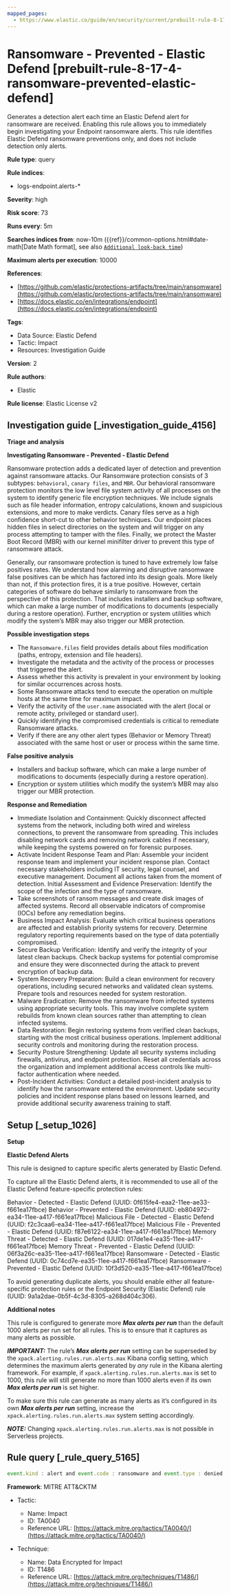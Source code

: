 ```yaml
---
mapped_pages:
  - https://www.elastic.co/guide/en/security/current/prebuilt-rule-8-17-4-ransomware-prevented-elastic-defend.html
---
```


# Ransomware - Prevented - Elastic Defend [prebuilt-rule-8-17-4-ransomware-prevented-elastic-defend]

Generates a detection alert each time an Elastic Defend alert for ransomware are received. Enabling this rule allows you to immediately begin investigating your Endpoint ransomware alerts. This rule identifies Elastic Defend ransomware preventions only, and does not include detection only alerts.

**Rule type**: query

**Rule indices**:

* logs-endpoint.alerts-*

**Severity**: high

**Risk score**: 73

**Runs every**: 5m

**Searches indices from**: now-10m ({{ref}}/common-options.html#date-math[Date Math format], see also [`Additional look-back time`](docs-content://solutions/security/detect-and-alert/create-detection-rule.md#rule-schedule))

**Maximum alerts per execution**: 10000

**References**:

* [https://github.com/elastic/protections-artifacts/tree/main/ransomware](https://github.com/elastic/protections-artifacts/tree/main/ransomware)
* [https://docs.elastic.co/en/integrations/endpoint](https://docs.elastic.co/en/integrations/endpoint)

**Tags**:

* Data Source: Elastic Defend
* Tactic: Impact
* Resources: Investigation Guide

**Version**: 2

**Rule authors**:

* Elastic

**Rule license**: Elastic License v2

## Investigation guide [_investigation_guide_4156]

**Triage and analysis**

**Investigating Ransomware - Prevented - Elastic Defend**

Ransomware protection adds a dedicated layer of detection and prevention against ransomware attacks. Our Ransomware protection consists of 3 subtypes: `behavioral`, `canary files`, and `MBR`. Our behavioral ransomware protection monitors the low level file system activity of all processes on the system to identify generic file encryption techniques. We include signals such as file header information, entropy calculations, known and suspicious extensions, and more to make verdicts. Canary files serve as a high confidence short-cut to other behavior techniques. Our endpoint places hidden files in select directories on the system and will trigger on any process attempting to tamper with the files. Finally, we protect the Master Boot Record (MBR) with our kernel minifilter driver to prevent this type of ransomware attack.

Generally, our ransomware protection is tuned to have extremely low false positives rates. We understand how alarming and disruptive ransomware false positives can be which has factored into its design goals. More likely than not, if this protection fires, it is a true positive. However, certain categories of software do behave similarly to ransomware from the perspective of this protection. That includes installers and backup software, which can make a large number of modifications to documents (especially during a restore operation). Further, encryption or system utilities which modify the system’s MBR may also trigger our MBR protection.

**Possible investigation steps**

* The `Ransomware.files` field provides details about files modification (paths, entropy, extension and file headers).
* Investigate the metadata and the activity of the process or processes that triggered the alert.
* Assess whether this activity is prevalent in your environment by looking for similar occurrences across hosts.
* Some Ransomware attacks tend to execute the operation on multiple hosts at the same time for maximum impact.
* Verify the activity of the `user.name` associated with the alert (local or remote actity, privileged or standard user).
* Quickly identifying the compromised credentials is critical to remediate Ransomware attacks.
* Verify if there are any other alert types (Behavior or Memory Threat) associated with the same host or user or process within the same time.

**False positive analysis**

* Installers and backup software, which can make a large number of modifications to documents (especially during a restore operation).
* Encryption or system utilities which modify the system’s MBR may also trigger our MBR protection.

**Response and Remediation**

* Immediate Isolation and Containment: Quickly disconnect affected systems from the network, including both wired and wireless connections, to prevent the ransomware from spreading. This includes disabling network cards and removing network cables if necessary, while keeping the systems powered on for forensic purposes.
* Activate Incident Response Team and Plan: Assemble your incident response team and implement your incident response plan. Contact necessary stakeholders including IT security, legal counsel, and executive management. Document all actions taken from the moment of detection. Initial Assessment and Evidence Preservation: Identify the scope of the infection and the type of ransomware.
* Take screenshots of ransom messages and create disk images of affected systems. Record all observable indicators of compromise (IOCs) before any remediation begins.
* Business Impact Analysis: Evaluate which critical business operations are affected and establish priority systems for recovery. Determine regulatory reporting requirements based on the type of data potentially compromised.
* Secure Backup Verification: Identify and verify the integrity of your latest clean backups. Check backup systems for potential compromise and ensure they were disconnected during the attack to prevent encryption of backup data.
* System Recovery Preparation: Build a clean environment for recovery operations, including secured networks and validated clean systems. Prepare tools and resources needed for system restoration.
* Malware Eradication: Remove the ransomware from infected systems using appropriate security tools. This may involve complete system rebuilds from known clean sources rather than attempting to clean infected systems.
* Data Restoration: Begin restoring systems from verified clean backups, starting with the most critical business operations. Implement additional security controls and monitoring during the restoration process.
* Security Posture Strengthening: Update all security systems including firewalls, antivirus, and endpoint protection. Reset all credentials across the organization and implement additional access controls like multi-factor authentication where needed.
* Post-Incident Activities: Conduct a detailed post-incident analysis to identify how the ransomware entered the environment. Update security policies and incident response plans based on lessons learned, and provide additional security awareness training to staff.


## Setup [_setup_1026]

**Setup**

**Elastic Defend Alerts**

This rule is designed to capture specific alerts generated by Elastic Defend.

To capture all the Elastic Defend alerts, it is recommended to use all of the Elastic Defend feature-specific protection rules:

Behavior - Detected - Elastic Defend (UUID: 0f615fe4-eaa2-11ee-ae33-f661ea17fbce) Behavior - Prevented - Elastic Defend (UUID: eb804972-ea34-11ee-a417-f661ea17fbce) Malicious File - Detected - Elastic Defend (UUID: f2c3caa6-ea34-11ee-a417-f661ea17fbce) Malicious File - Prevented - Elastic Defend (UUID: f87e6122-ea34-11ee-a417-f661ea17fbce) Memory Threat - Detected - Elastic Defend (UUID: 017de1e4-ea35-11ee-a417-f661ea17fbce) Memory Threat - Prevented - Elastic Defend (UUID: 06f3a26c-ea35-11ee-a417-f661ea17fbce) Ransomware - Detected - Elastic Defend (UUID: 0c74cd7e-ea35-11ee-a417-f661ea17fbce) Ransomware - Prevented - Elastic Defend (UUID: 10f3d520-ea35-11ee-a417-f661ea17fbce)

To avoid generating duplicate alerts, you should enable either all feature-specific protection rules or the Endpoint Security (Elastic Defend) rule (UUID: 9a1a2dae-0b5f-4c3d-8305-a268d404c306).

**Additional notes**

This rule is configured to generate more ***Max alerts per run*** than the default 1000 alerts per run set for all rules. This is to ensure that it captures as many alerts as possible.

***IMPORTANT:*** The rule’s ***Max alerts per run*** setting can be superseded by the `xpack.alerting.rules.run.alerts.max` Kibana config setting, which determines the maximum alerts generated by *any* rule in the Kibana alerting framework. For example, if `xpack.alerting.rules.run.alerts.max` is set to 1000, this rule will still generate no more than 1000 alerts even if its own ***Max alerts per run*** is set higher.

To make sure this rule can generate as many alerts as it’s configured in its own ***Max alerts per run*** setting, increase the `xpack.alerting.rules.run.alerts.max` system setting accordingly.

***NOTE:*** Changing `xpack.alerting.rules.run.alerts.max` is not possible in Serverless projects.


## Rule query [_rule_query_5165]

```js
event.kind : alert and event.code : ransomware and event.type : denied and event.outcome : success
```

**Framework**: MITRE ATT&CKTM

* Tactic:

    * Name: Impact
    * ID: TA0040
    * Reference URL: [https://attack.mitre.org/tactics/TA0040/](https://attack.mitre.org/tactics/TA0040/)

* Technique:

    * Name: Data Encrypted for Impact
    * ID: T1486
    * Reference URL: [https://attack.mitre.org/techniques/T1486/](https://attack.mitre.org/techniques/T1486/)



